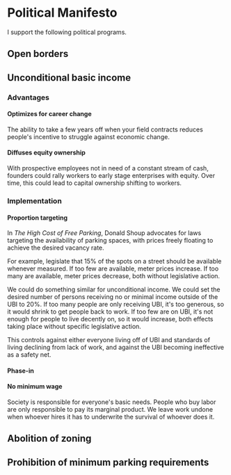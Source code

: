 # Political Manifesto
I support the following political programs.
## Open borders
## Unconditional basic income
### Advantages
#### Optimizes for career change
The ability to take a few years off when your field contracts reduces people's incentive to struggle against economic change.
#### Diffuses equity ownership
With prospective employees not in need of a constant stream of cash, founders could rally workers to early stage enterprises with equity. Over time, this could lead to capital ownership shifting to workers.
### Implementation
#### Proportion targeting
In _The High Cost of Free Parking_, Donald Shoup advocates for laws targeting the availability of parking spaces, with prices freely floating to achieve the desired vacancy rate.

For example, legislate that 15% of the spots on a street should be available whenever measured. If too few are available, meter prices increase. If too many are available, meter prices decrease, both without legislative action.

We could do something similar for unconditional income. We could set the desired number of persons receiving no or minimal income outside of the UBI to 20%. If too many people are only receiving UBI, it's too generous, so it would shrink to get people back to work. If too few are on UBI, it's not enough for people to live decently on, so it would increase, both effects taking place without specific legislative action.

This controls against either everyone living off of UBI and standards of living declining from lack of work, and against the UBI becoming ineffective as a safety net.
#### Phase-in
#### No minimum wage
Society is responsible for everyone's basic needs. People who buy labor are only responsible to pay its marginal product. We leave work undone when whoever hires it has to underwrite the survival of whoever does it.
## Abolition of zoning
## Prohibition of minimum parking requirements
